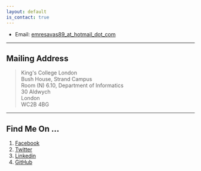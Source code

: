 ```yaml
---
layout: default
is_contact: true
---
```


* Email: [emresavas89_at_hotmail_dot_com](mailto:emresavas89@hotmail.com)

---

## Mailing Address
> King's College London<br />
> Bush House, Strand Campus<br />
> Room (N) 6.10, Department of Informatics<br />
> 30 Aldwych<br />
> London<br />
> WC2B 4BG

---

## Find Me On ...

1. [Facebook](https://www.facebook.com/emresavas89)
2. [Twitter](https://twitter.com/emrezy_)
3. [Linkedin](https://www.linkedin.com/in/emre-savaş-a745b838/)
4. [GitHub](https://github.com/Emresav)
